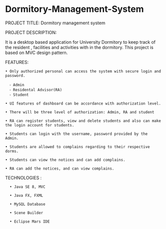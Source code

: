 # Dormitory-Management-System

PROJECT TITLE: Dormitory management system

PROJECT DESCRIPTION: 

It is a desktop based application for University Dormitory to keep track of the resident , facilities and activities with in the dormitory. This project is based on MVC design pattern.


FEATURES:

    • Only authorized personal can access the system with secure login and password.
      
      ⁃ Admin
      ⁃ Residental Advisor(RA)
      ⁃ Student

    • UI features of dashboard can be accordance with authorization level.

    • There will be three level of authorization: Admin, RA and student

    • RA can register students, view and delete students and also can make the login account for students.

    • Students can login with the username, password provided by the Admin.

    • Students are allowed to complains regarding to their respective dorms.

    • Students can view the notices and can add complains.

    • RA can add the notices, and can view complains.

TECHNOLOGIES :

      • Java SE 8, MVC

      • Java FX, FXML

      • MySQL Database

      • Scene Builder

      • Eclipse Mars IDE
